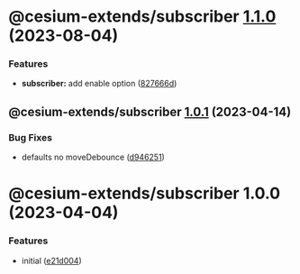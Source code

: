 # @cesium-extends/subscriber [1.1.0](https://github.com/hongfaqiu/cesium-extends/compare/@cesium-extends/subscriber@1.0.1...@cesium-extends/subscriber@1.1.0) (2023-08-04)


### Features

* **subscriber:** add enable option ([827666d](https://github.com/hongfaqiu/cesium-extends/commit/827666dc191056e0f1f254fb3f1cb77bdb7c7a81))

## @cesium-extends/subscriber [1.0.1](https://github.com/hongfaqiu/cesium-extends/compare/@cesium-extends/subscriber@1.0.0...@cesium-extends/subscriber@1.0.1) (2023-04-14)


### Bug Fixes

* defaults no moveDebounce ([d946251](https://github.com/hongfaqiu/cesium-extends/commit/d9462510849764043585fdbbbf1b9c0b73de30c6))

# @cesium-extends/subscriber 1.0.0 (2023-04-04)


### Features

* initial ([e21d004](https://github.com/hongfaqiu/cesium-extends/commit/e21d00448ca613d6b168e59368fae4ba815950d3))
